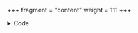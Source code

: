 +++
fragment = "content"
weight = 111
+++

<details><summary>Code</summary>
```
+++
fragment = "pricing"
weight = 100
# background = "light"

title = "Pricing fragment"
subtitle = "Can be linked to 3rd party payment services"
+++

Pricing fragment supports **markdown** as it's subtitle.  
Supports feature listing of different plans and links to a payment service.
```
</details>
